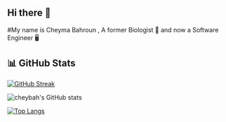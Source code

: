 ## Hi there 👋
#My name is Cheyma Bahroun , A former Biologist 🧬 and  now a Software Engineer 🖥 

<!--
**cheybah/cheybah** is a ✨ _special_ ✨ repository because its `README.md` (this file) appears on your GitHub profile.

Here are some ideas to get you started:

- 🔭 I’m currently working on ...
- 🌱 I’m currently learning ...
- 👯 I’m looking to collaborate on ...
- 🤔 I’m looking for help with ...
- 💬 Ask me about ...
- 📫 How to reach me: ...
- 😄 Pronouns: ...
- ⚡ Fun fact: ...
-->
## 📊 GitHub Stats

[![GitHub Streak](https://github-readme-streak-stats.herokuapp.com?user=cheybah&theme=radical&hide_border=true)](https://git.io/streak-stats)

![cheybah's GitHub stats](https://github-readme-stats.vercel.app/api?username=cheybah&show_icons=true&theme=radical&hide_border=true)

[![Top Langs](https://github-readme-stats.vercel.app/api/top-langs/?username=cheybah&layout=compact&theme=radical&hide_border=true)](https://github.com/anuraghazra/github-readme-stats)


